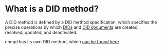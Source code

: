 # What is a DID method?

A DID method is defined by a DID method specification, which specifies the precise operations by which [DIDs](https://www.w3.org/TR/did-core/#dfn-decentralized-identifiers) and [DID documents](https://www.w3.org/TR/did-core/#dfn-did-documents) are created, resolved, updated, and deactivated.

cheqd has its own DID method, which [can be found here](https://docs.cheqd.io/node/architecture/adr-list/adr-002-cheqd-did-method).
